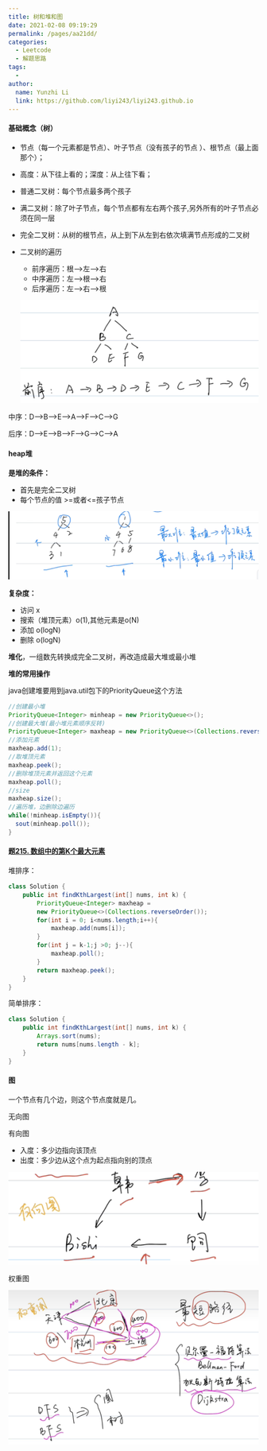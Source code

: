 ```yaml
---
title: 树和堆和图
date: 2021-02-08 09:19:29
permalink: /pages/aa21dd/
categories:
  - Leetcode
  - 解题思路
tags:
  - 
author: 
  name: Yunzhi Li
  link: https://github.com/liyi243/liyi243.github.io
---
```

#### 基础概念（树）

- 节点（每一个元素都是节点）、叶子节点（没有孩子的节点 ）、根节点（最上面那个）；

- 高度：从下往上看的；深度：从上往下看；

- 普通二叉树：每个节点最多两个孩子

- 满二叉树：除了叶子节点，每个节点都有左右两个孩子,另外所有的叶子节点必须在同一层

- 完全二叉树：从树的根节点，从上到下从左到右依次填满节点形成的二叉树

- 二叉树的遍历

  - 前序遍历：根-->左-->右
  - 中序遍历：左-->根-->右
  - 后序遍历：左-->右-->根

  ![image-20220915190229422](assets/image-20220915190229422.png)  

中序：D-->B-->E-->A-->F-->C-->G

后序：D-->E-->B-->F-->G-->C-->A

#### heap堆

**是堆的条件：**

- 首先是完全二叉树
- 每个节点的值 >=或者<=孩子节点

<img src="assets/image-20220916200504764.png" alt="image-20220916200504764" style="zoom:50%;" />

**复杂度：**

- 访问 x
- 搜索（堆顶元素）o(1),其他元素是o(N)
- 添加 o(logN)
- 删除 o(logN)

**堆化**，一组数先转换成完全二叉树，再改造成最大堆或最小堆

**堆的常用操作**

java创建堆要用到java.util包下的PriorityQueue这个方法

```java
//创建最小堆
PriorityQueue<Integer> minheap = new PriorityQueue<>();
//创建最大堆(最小堆元素顺序反转)
PriorityQueue<Integer> maxheap = new PriorityQueue<>(Collections.reverseOrder());
//添加元素
maxheap.add(1);
//取堆顶元素
maxheap.peek();
//删除堆顶元素并返回这个元素
maxheap.poll();
//size
maxheap.size();
//遍历堆，边删除边遍历
while(!minheap.isEmpty()){
  sout(minheap.poll());
}
```

#### 题[215. 数组中的第K个最大元素](https://leetcode.cn/problems/kth-largest-element-in-an-array/)

堆排序：

```java
class Solution {
    public int findKthLargest(int[] nums, int k) {
        PriorityQueue<Integer> maxheap = 
        new PriorityQueue<>(Collections.reverseOrder());
        for(int i = 0; i<nums.length;i++){
            maxheap.add(nums[i]);
        }
        for(int j = k-1;j >0; j--){
            maxheap.poll();
        }
        return maxheap.peek();
    }
}
```

简单排序：

```java
class Solution {
    public int findKthLargest(int[] nums, int k) {
        Arrays.sort(nums);
        return nums[nums.length - k];
    }
}
```

#### 图

一个节点有几个边，则这个节点度就是几。

无向图

有向图

- 入度：多少边指向该顶点
- 出度：多少边从这个点为起点指向别的顶点

![image-20220917152358109](assets/image-20220917152358109.png)

权重图 

![image-20220917152823819](assets/image-20220917152823819.png)